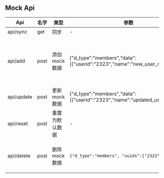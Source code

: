 ## Mock Api


| Api | 名字 | 类型       | 参数                                                                       | 说明                                                                        |
| --- |---|----------|--------------------------------------------------------------------------|---------------------------------------------------------------------------|
|api/sync| get | 同步       | -                                                                        ||
|api/add| post | 添加mock数据 | {"d_type":"members","data": [{"userid":"2323","name":"new_user_name"}]}  | `d_type` : members, departments。members与 `userid` 关联, departments 与`id` 关联 |
|api/update| post | 更新mock数据 | {"d_type":"members","data": [{"userid":"2323","name":"updated_user_name"}]} | 同上                                                                        |
|api/reset| post | 重置为默认数据  | - ||
|api/delete| post | 删除mock数据 | `{"d_type":"members", "uuids":["2323", "2324"]}`| uuids 的值：members-- `userid`, departments --`id`                      |
